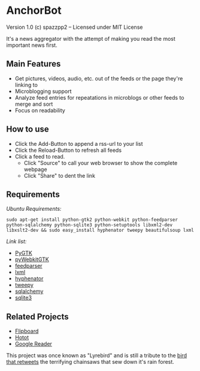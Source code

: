 AnchorBot
=========

Version 1.0
(c) spazzpp2 – Licensed under MIT License

It's a news aggregator with the attempt of making you read the most important news first.

Main Features
-------------

* Get pictures, videos, audio, etc. out of the feeds or the page they're linking to
* Microblogging support
* Analyze feed entries for repeatations in microblogs or other feeds to merge and sort
* Focus on readability

How to use
----------
* Click the Add-Button to append a rss-url to your list
* Click the Reload-Button to refresh all feeds
* Click a feed to read.
  * Click "Source" to call your web browser to show the complete webpage
  * Click "Share" to dent the link

Requirements
------------
*Ubuntu Requirements:*

    sudo apt-get install python-gtk2 python-webkit python-feedparser python-sqlalchemy python-sqlite3 python-setuptools libxml2-dev libxslt2-dev && sudo easy_install hyphenator tweepy beautifulsoup lxml

*Link list:*
* [PyGTK](http://pygtk.org/)
* [pyWebkitGTK](https://code.google.com/p/pywebkitgtk/)
* [feedparser](http://feedparser.org/)
* [lxml](http://lxml.de)
* [hyphenator](https://code.google.com/p/python-hyphenator/)
* [tweepy](http://joshthecoder.github.com/tweepy/)
* [sqlalchemy](http://sqlalchemy.org)
* [sqlite3](http://pysqlite.org)

Related Projects
----------------
* [Flipboard](http://flipboard.com/)
* [Hotot](https://code.google.com/p/hotot)
* [Google Reader](http://reader.google.com/)

This project was once known as "Lyrebird" and is still a tribute to the [bird that retweets](http://youtu.be/7XiQDgNUEMw) the terrifying chainsaws that sew down it's rain forest.
